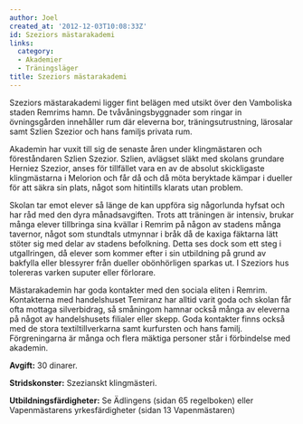 ```yaml
---
author: Joel
created_at: '2012-12-03T10:08:33Z'
id: Szeziors mästarakademi
links:
  category:
  - Akademier
  - Träningsläger
title: Szeziors mästarakademi
---
```


Szeziors mästarakademi ligger fint belägen med utsikt över den Vamboliska staden Remrims hamn. De
tvåvåningsbyggnader som ringar in övningsgården innehåller rum där eleverna bor, träningsutrustning,
lärosalar samt Szlien Szezior och hans familjs privata rum.

Akademin har vuxit till sig de senaste åren under klingmästaren och föreståndaren Szlien Szezior.
Szlien, avlägset släkt med skolans grundare Herniez Szezior, anses för tillfället vara en av de
absolut skickligaste klingmästarna i Melorion och får då och då möta beryktade kämpar i dueller för
att säkra sin plats, något som hitintills klarats utan problem.

Skolan tar emot elever så länge de kan uppföra sig någorlunda hyfsat och har råd med den dyra
månadsavgiften. Trots att träningen är intensiv, brukar många elever tillbringa sina kvällar i
Remrim på någon av stadens många tavernor, något som stundtals utmynnar i bråk då de kaxiga fäktarna
lätt stöter sig med delar av stadens befolkning. Detta ses dock som ett steg i utgallringen, då
elever som kommer efter i sin utbildning på grund av bakfylla eller blessyrer från dueller
obönhörligen sparkas ut. I Szeziors hus tolereras varken suputer eller förlorare.

Mästarakademin har goda kontakter med den sociala eliten i Remrim. Kontakterna med handelshuset
Temiranz har alltid varit goda och skolan får ofta mottaga silverbidrag, så småningom hamnar också
många av eleverna på något av handelshusets filialer eller skepp. Goda kontakter finns också med de
stora textiltillverkarna samt kurfursten och hans familj. Förgreningarna är många och flera mäktiga
personer står i förbindelse med akademin.

**Avgift:** 30 dinarer.

**Stridskonster:** Szezianskt klingmästeri.

**Utbildningsfärdigheter:** Se Ädlingens (sidan 65 regelboken) eller Vapenmästarens yrkesfärdigheter
(sidan 13 Vapenmästaren)